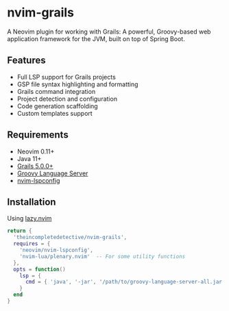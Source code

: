 # nvim-grails

A Neovim plugin for working with Grails: A powerful, Groovy-based web application framework for the JVM, built on top of Spring Boot.

## Features

- Full LSP support for Grails projects
- GSP file syntax highlighting and formatting
- Grails command integration
- Project detection and configuration
- Code generation scaffolding
- Custom templates support

## Requirements

- Neovim 0.11+
- Java 11+
- [Grails 5.0.0+](https://grails.org/)
- [Groovy Language Server](https://github.com/GroovyLanguageServer/groovy-language-server)
- [nvim-lspconfig](https://github.com/neovim/nvim-lspconfig)

## Installation

Using [lazy.nvim](https://github.com/folke/lazy.nvim)
```lua
return {
  'theincompletedetective/nvim-grails',
  requires = {
    'neovim/nvim-lspconfig',
    'nvim-lua/plenary.nvim'  -- For some utility functions
  },
  opts = function()
    lsp = {
      cmd = { 'java', '-jar', '/path/to/groovy-language-server-all.jar' }
    }
  end
}
